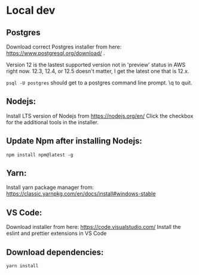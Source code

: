 # Local dev

## Postgres

Download correct Postgres installer from here: https://www.postgresql.org/download/ .

Version 12 is the lastest supported version not in 'preview' status in AWS right now.
12.3, 12.4, or 12.5 doesn't matter, I get the latest one that is 12.x.

`psql -U postgres` should get to a postgres command line prompt. \q to quit.

## Nodejs:

Install LTS version of Nodejs from https://nodejs.org/en/
Click the checkbox for the additional tools in the installer.

## Update Npm after installing Nodejs:

`npm install npm@latest -g`

## Yarn:

Install yarn package manager from: https://classic.yarnpkg.com/en/docs/install#windows-stable

## VS Code:

Download installer from here: https://code.visualstudio.com/
Install the eslint and prettier extensions in VS Code

## Download dependencies:

`yarn install`
